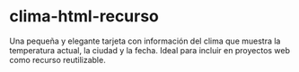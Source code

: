 # clima-html-recurso
Una pequeña y elegante tarjeta con información del clima que muestra la temperatura actual, la ciudad y la fecha. Ideal para incluir en proyectos web como recurso reutilizable.
